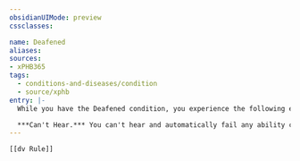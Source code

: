 ```yaml
---
obsidianUIMode: preview
cssclasses:

name: Deafened
aliases:
sources:
- xPHB365
tags:
  - conditions-and-diseases/condition
  - source/xphb
entry: |-
  While you have the Deafened condition, you experience the following effect.

  ***Can't Hear.*** You can't hear and automatically fail any ability check that requires hearing.
---
```


```meta-bind-embed
[[dv Rule]]
```